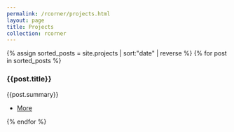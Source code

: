 ```yaml
---
permalink: /rcorner/projects.html
layout: page
title: Projects
collection: rcorner
---
```


<section>
	<div class="posts">
		{% assign sorted_posts = site.projects | sort:"date" | reverse %}
		{% for post in sorted_posts %}
			<article>
				<a href="{{post.permalink}}" class="image"><img src="{{post.poster}}" alt="" /></a>
				<h3> {{post.title}} </h3>
				<p> {{post.summary}} </p>
				<ul class="actions">
					<li><a href="{{post.permalink}}" class="button">More</a></li>
				</ul>
			</article>
		{% endfor %}
	</div>
</section>